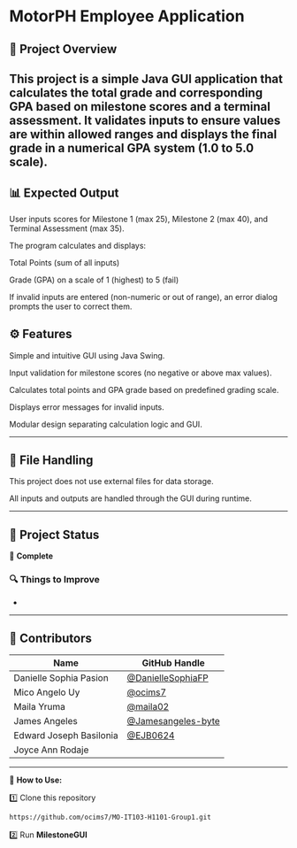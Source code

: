# **MotorPH Employee Application**

## 📌 Project Overview  
This project is a simple Java GUI application that calculates the total grade and corresponding GPA based on milestone scores and a terminal assessment. It validates inputs to ensure values are within allowed ranges and displays the final grade in a numerical GPA system (1.0 to 5.0 scale).
---

## 📊 **Expected Output**  
User inputs scores for Milestone 1 (max 25), Milestone 2 (max 40), and Terminal Assessment (max 35).

The program calculates and displays:

Total Points (sum of all inputs)

Grade (GPA) on a scale of 1 (highest) to 5 (fail)

If invalid inputs are entered (non-numeric or out of range), an error dialog prompts the user to correct them.

## ⚙️ **Features**  

Simple and intuitive GUI using Java Swing.

Input validation for milestone scores (no negative or above max values).

Calculates total points and GPA grade based on predefined grading scale.

Displays error messages for invalid inputs.

Modular design separating calculation logic and GUI.

---

## 📂 **File Handling**  

This project does not use external files for data storage.

All inputs and outputs are handled through the GUI during runtime.

---

## 🚧 **Project Status**  
🔧 **Complete**  

### 🔍 **Things to Improve**  
-

---

## 👥 **Contributors**  
| Name | GitHub Handle |
|------|--------------|
| Danielle Sophia Pasion | [@DanielleSophiaFP](https://github.com/DanielleSophiaFP) |
| Mico Angelo Uy | [@ocims7](https://github.com/ocims7) |
| Maila Yruma | [@maila02](https://github.com/maila02) |
| James Angeles | [@Jamesangeles-byte](https://github.com/Jamesangeles-byte) |
| Edward Joseph Basilonia | [@EJB0624](https://github.com/EJB0624) |
| Joyce Ann Rodaje | []() |

---

🎯 **How to Use:**  

1️⃣ Clone this repository  
```sh
https://github.com/ocims7/MO-IT103-H1101-Group1.git
```
2️⃣ Run **MilestoneGUI**




